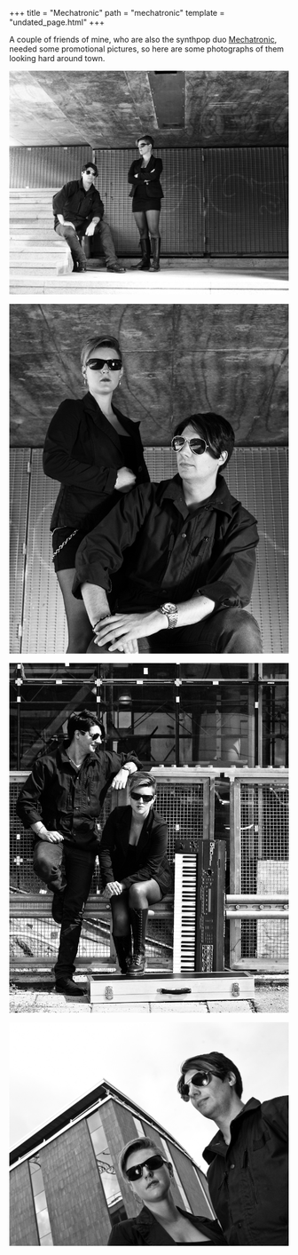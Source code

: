 +++
title = "Mechatronic"
path = "mechatronic"
template = "undated_page.html"
+++

A couple of friends of mine, who are also the synthpop duo
[Mechatronic](https://mechatronicmusic.wordpress.com/), needed some
promotional pictures, so here are some photographs of them looking hard
around town.

![Mechatronic 1](mechatronic-1.jpeg)

<!-- more -->

![Mechatronic 2](mechatronic-2.jpeg)

![Mechatronic 3](mechatronic-3.jpeg)

![Mechatronic 4](mechatronic-4.jpeg)
